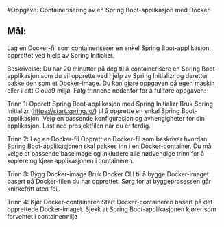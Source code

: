 #Oppgave: Containerisering av en Spring Boot-applikasjon med Docker

## Mål:
Lag en Docker-fil som containeriserer en enkel Spring Boot-applikasjon, opprettet ved hjelp av Spring Initializr.

Beskrivelse:
Du har 20 minutter på deg til å containerisere en Spring Boot-applikasjon som du vil opprette ved hjelp av Spring Initializr og deretter pakke den som et Docker-image. Du kan gjøre oppgaven på egen maskin eller i ditt Cloud9 miljø.
Følg trinnene nedenfor for å fullføre oppgaven:

Trinn 1: Opprett Spring Boot-applikasjon med Spring Initializr
Bruk Spring Initializr (https://start.spring.io/) til å opprette en enkel Spring Boot-applikasjon. Velg en passende konfigurasjon og avhengigheter for din applikasjon. Last ned prosjektfilen når du er ferdig.

Trinn 2: Lag en Docker-fil
Opprett en Docker-fil som beskriver hvordan Spring Boot-applikasjonen skal pakkes inn i en Docker-container. Du må velge et passende baseimage og inkludere alle nødvendige trinn for å kopiere og kjøre applikasjonen i containeren.

Trinn 3: Bygg Docker-image
Bruk Docker CLI til å bygge Docker-imaget basert på Docker-filen du har opprettet. Sørg for at byggeprosessen går knirkefritt uten feil.

Trinn 4: Kjør Docker-containeren
Start Docker-containeren basert på det opprettede Docker-imaget. Sjekk at Spring Boot-applikasjonen kjører som forventet i containermiljø
